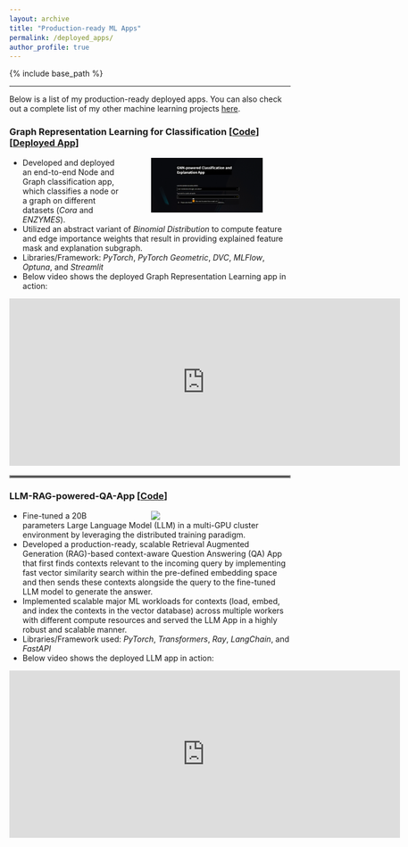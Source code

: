 ```yaml
---
layout: archive
title: "Production-ready ML Apps"
permalink: /deployed_apps/
author_profile: true
---
```


{% include base_path %}

---

Below is a list of my production-ready deployed apps. You can also check out a complete list of my other machine learning projects [here](https://github.com/fork123aniket?tab=repositories).

### Graph Representation Learning for Classification   [[Code](https://github.com/fork123aniket/End-to-End-Node-and-Graph-Classification-and-Explanation-App)] [[Deployed App](https://graph-explainability.streamlit.app/)]

<img align="right" src="../files/Graph Explainability.png" width=200px hspace="50"> 

- Developed and deployed an end-to-end Node and Graph classification app, which classifies a node or a graph on different datasets (*Cora* and *ENZYMES*).
- Utilized an abstract variant of *Binomial Distribution* to compute feature and edge importance weights that result in providing explained feature mask and explanation subgraph.
- Libraries/Framework: *PyTorch*, *PyTorch Geometric*, *DVC*, *MLFlow*, *Optuna*, and *Streamlit*
- Below video shows the deployed Graph Representation Learning app in action:

<iframe width="700" height="300" src="https://github.com/fork123aniket/fork123aniket.github.io/assets/92912434/ae74e66a-2057-429e-bc68-23e60e1c8ea7" frameborder="0" allowfullscreen></iframe>

<hr style="border:2px solid gray">

### LLM-RAG-powered-QA-App   [[Code](https://github.com/fork123aniket/LLM-RAG-powered-QA-App)]

<img align="right" src="../files/App Architecture.jpg" width=200px hspace="50">

- Fine-tuned a 20B parameters Large Language Model (LLM) in a multi-GPU cluster environment by leveraging the distributed training paradigm.
- Developed a production-ready, scalable Retrieval Augmented Generation (RAG)-based context-aware Question Answering (QA) App that first finds contexts relevant to the incoming query by implementing fast vector similarity search within the pre-defined embedding space and then sends these contexts alongside the query to the fine-tuned LLM model to generate the answer.
- Implemented scalable major ML workloads for contexts (load, embed, and index the contexts in the vector database) across multiple workers with different compute resources and served the LLM App in a highly robust and scalable manner.
- Libraries/Framework used: *PyTorch*, *Transformers*, *Ray*, *LangChain*, and *FastAPI*
- Below video shows the deployed LLM app in action:

<iframe width="700" height="300" src="https://github.com/fork123aniket/fork123aniket.github.io/assets/92912434/df0a2876-3033-4cbb-b006-63529db139c7" frameborder="0" allowfullscreen></iframe>
